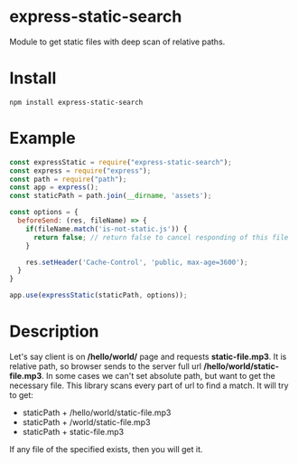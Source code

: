 # express-static-search
Module to get static files with deep scan of relative paths.

# Install 
`npm install express-static-search`

# Example
```js
const expressStatic = require("express-static-search");
const express = require("express");
const path = require("path");
const app = express();
const staticPath = path.join(__dirname, 'assets');

const options = {
  beforeSend: (res, fileName) => {
    if(fileName.match('is-not-static.js')) {
      return false; // return false to cancel responding of this file
    }    

    res.setHeader('Cache-Control', 'public, max-age=3600');
  }
}

app.use(expressStatic(staticPath, options));
```

# Description
Let's say client is on __/hello/world/__ page and requests __static-file.mp3__. It is relative path, so browser sends to the server full url __/hello/world/static-file.mp3__. In some cases we can't set absolute path, but want to get the necessary file. This library scans every part of url to find a match. It will try to get:

* staticPath + /hello/world/static-file.mp3
* staticPath + /world/static-file.mp3
* staticPath + static-file.mp3

If any file of the specified exists, then you will get it.